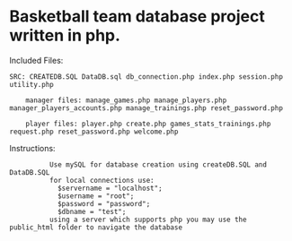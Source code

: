 # Basketball team database project written in php. 

Included Files:

	SRC: CREATEDB.SQL DataDB.sql db_connection.php index.php session.php utility.php

	    manager files: manage_games.php manage_players.php manager_players_accounts.php manage_trainings.php reset_password.php
 
		player files: player.php create.php games_stats_trainings.php request.php reset_password.php welcome.php

Instructions: 

			  Use mySQL for database creation using createDB.SQL and DataDB.SQL
			  for local connections use: 
			  	$servername = "localhost";
			  	$username = "root";
				$password = "password";		
				$dbname = "test";
			  using a server which supports php you may use the public_html folder to navigate the database
